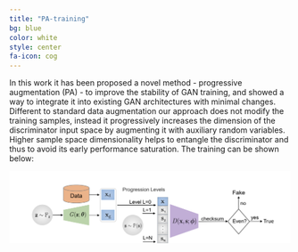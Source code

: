 ```yaml
---
title: "PA-training"
bg: blue
color: white
style: center
fa-icon: cog
---
```


In this work it has been proposed a novel method - progressive augmentation (PA) - to improve the stability of GAN training, and showed a way to integrate it into existing GAN architectures with minimal changes. Different to standard data augmentation our approach does not modify the training samples, instead it progressively increases the dimension of the discriminator input space by augmenting it with auxiliary random variables. Higher sample space dimensionality helps to entangle the discriminator and thus to avoid its early performance saturation. The training can  be shown below:

<img src="./assets/model_PA.png" alt="PA-training"/>
